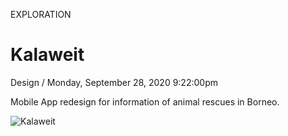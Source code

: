<p class="type">EXPLORATION</p>

# Kalaweit

<p class="meta">Design  /  Monday, September 28, 2020 9:22:00pm</p>

Mobile App redesign for information of animal rescues in Borneo.

![Kalaweit](../assets/images/works/details/254-kalaweit/kalaweit.jpg)
